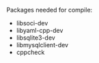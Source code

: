 
Packages needed for compile:
 - libsoci-dev
 - libyaml-cpp-dev
 - libsqlite3-dev
 - libmysqlclient-dev
 - cppcheck
